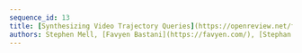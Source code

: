 ```yaml
---
sequence_id: 13
title: [Synthesizing Video Trajectory Queries](https://openreview.net/forum?id=HyTIeooyV2H)
authors: Stephen Mell, [Favyen Bastani](https://favyen.com/), [Stephan Zdancewic](https://www.cis.upenn.edu/~stevez/), [Osbert Bastani](https://obastani.github.io/)
---
```

